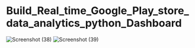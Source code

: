 # Build_Real_time_Google_Play_store_data_analytics_python_Dashboard

![Screenshot (38)](https://github.com/user-attachments/assets/a481b67f-6c22-4b16-9e95-3cb8031dd4fe)
![Screenshot (39)](https://github.com/user-attachments/assets/67f33b4c-8685-4e46-abc5-8d3a709d7e50)

